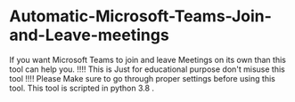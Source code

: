 # Automatic-Microsoft-Teams-Join-and-Leave-meetings
If you want Microsoft Teams to join and leave Meetings on its own than this tool can help you.
!!!! This is Just for educational purpose don't misuse this tool !!!!
Please Make sure to go through proper settings before using this tool.
This tool is scripted in python 3.8 .

